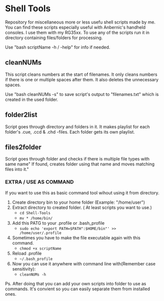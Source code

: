 # Shell Tools

Repository for miscellaneous more or less usefu shell scripts made by me.
You can find these scripts especially useful with Anbernic's handheld consoles. I use them with my RG35xx.
To use any of the scripts run it in directory containing files/folders for processing.

Use "bash scriptName -h / -help" for info if needed.

## cleanNUMs

This script cleans numbers at the start of filenames.
It only cleans numbers if there is one or multiple spaces after them. It also deletes the unnecessary spaces.

Use "bash cleanNUMs -s" to save script's output to "filenames.txt" which is created in the used folder.

## folder2list

Script goes through directory and folders in it.
It makes playlist for each folder's .cue, .ccd & .chd -files.
Each folder gets its own playlist.

## files2folder

Script goes through folder and checks if there is multiple file types with same name"
If found, creates folder using that name and moves matching files into it."

### EXTRA / USE AS COMMAND

If you want to use this as basic command tool wihout using it from directory.

1. Create directory bin to your home folder (Example: "/home/user")
2. Extract directory to created folder. ( At least scripts you want to use.)
   - `cd Shell-Tools`
   - `mv * /home/bin/`
3. Add this PATG to your .profile or .bash_profile
   - `sudo echo 'export PATH=$PATH":$HOME/bin"' >> /home/user/.profile`
4. Sometimes you have to make the file executable again with this command.
   - `chmod +x scriptName`
5. Reload .profile
   - `~/.bash_profile`
6. Now you can use it anywhere with command line with(Remember case sensitivity):
   - `cleanNUMs -h`

Ps. After doing that you can add your own scripts into folder to use as commands. It's convient so you can easily separate them from installed ones.
